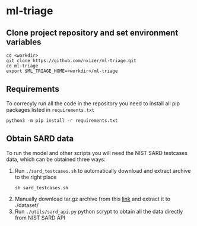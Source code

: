 # ml-triage

## Clone project repository and set environment variables
```
cd <workdir>
git clone https://github.com/nxizer/ml-triage.git
cd ml-triage
export $ML_TRIAGE_HOME=<workdir>/ml-triage
```

## Requirements
To correcyly run all the code in the repository you need to install
all pip packages listed in `requirements.txt`
```
python3 -m pip install -r requirements.txt
```

## Obtain SARD data
To run the model and other scripts you will need the NIST SARD testcases data,
which can be obtained three ways:
1.  Run `./sard_testcases.sh` to automatically download and extract archive to the right place
    ```
    sh sard_testcases.sh
    ```
2.  Manually download tar.gz archive from this [link](https://disk.yandex.ru/d/JBuGu9n-DZTCFA)
    and extract it to ./dataset/
3.  Run `./utils/sard_api.py` python scrypt to obtain all the data directly from NIST SARD API
    
